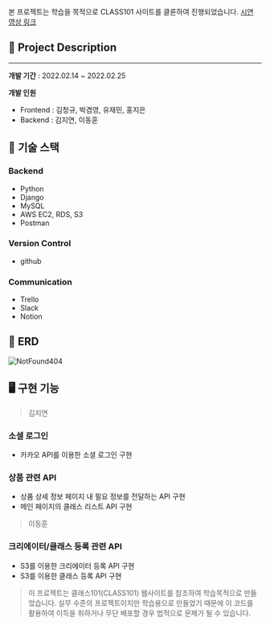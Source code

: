 본 프로젝트는 학습을 목적으로 CLASS101 사이트를 클론하여 진행되었습니다.
[시연 영상 링크](https://youtu.be/19a3XHCImD4)

## **🔎 Project Description**
---
**개발 기간** : 2022.02.14 ~ 2022.02.25

**개발 인원**

- Frontend : 김청규, 박겸영, 유재민, 홍지은
- Backend : 김지연, 이동훈

## **🔨 기술 스택**

### Backend
- Python
- Django
- MySQL
- AWS EC2, RDS, S3
- Postman

### Version Control
- github

### Communication
- Trello
- Slack
- Notion

## **📝 ERD**
![NotFound404](https://user-images.githubusercontent.com/66771425/159519762-d1b0a87e-3c25-4c57-b711-cb365cbb5e9a.png)


## **🖥 구현 기능**

> 김지연
>

### **소셜 로그인**
- 카카오 API를 이용한 소셜 로그인 구현

### **상품 관련 API**
- 상품 상세 정보 페이지 내 필요 정보를 전달하는 API 구현
- 메인 페이지의 클래스 리스트 API 구현

> 이동훈
>

### **크리에이터/클래스 등록 관련 API**
- S3를 이용한 크리에이터 등록 API 구현
- S3를 이용한 클래스 등록 API 구현

 > 이 프로젝트는 클래스101(CLASS101) 웹사이트를 참조하여 학습목적으로 만들었습니다.
 > 실무 수준의 프로젝트이지만 학습용으로 만들었기 때문에 이 코드를 활용하여 이득을 취하거나 무단 배포할 경우 법적으로 문제가 될 수 있습니다.


